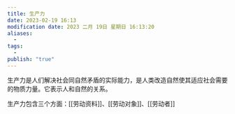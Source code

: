 ```yaml
---
title: 生产力
date: 2023-02-19 16:13
modification date: 2023 二月 19日 星期日 16:13:20
aliases:
  - 
tags:
  - 
publish: "true"
---
```


生产力是人们解决社会同自然矛盾的实际能力，是人类改造自然使其适应社会需要的物质力量。它表示人和自然的关系。

生产力包含三个方面：[[劳动资料]]、[[劳动对象]]、[[劳动者]]
